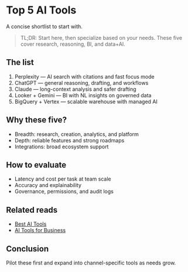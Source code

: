 # Top 5 AI Tools

A concise shortlist to start with.

> TL;DR: Start here, then specialize based on your needs. These five cover research, reasoning, BI, and data+AI.

## The list
1. Perplexity — AI search with citations and fast focus mode
2. ChatGPT — general reasoning, drafting, and workflows
3. Claude — long-context analysis and safer drafting
4. Looker + Gemini — BI with NL insights on governed data
5. BigQuery + Vertex — scalable warehouse with managed AI

## Why these five?
- Breadth: research, creation, analytics, and platform
- Depth: reliable features and strong roadmaps
- Integrations: broad ecosystem support

## How to evaluate
- Latency and cost per task at team scale
- Accuracy and explainability
- Governance, permissions, and audit logs

## Related reads
- [Best AI Tools](/blogs/best-ai-tools)
- [AI Tools for Business](/blogs/ai-tools-for-business)

## Conclusion
Pilot these first and expand into channel-specific tools as needs grow.
